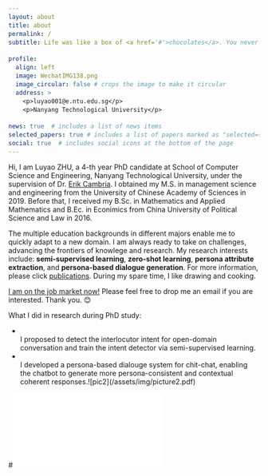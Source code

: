 ```yaml
---
layout: about
title: about
permalink: /
subtitle: Life was like a box of <a href='#'>chocolates</a>. You never know what you're gonna get.

profile:
  align: left
  image: WechatIMG138.png
  image_circular: false # crops the image to make it circular
  address: >
    <p>luyao001@e.ntu.edu.sg</p>
    <p>Nanyang Technological University</p>

news: true  # includes a list of news items
selected_papers: true # includes a list of papers marked as "selected={true}"
social: true  # includes social icons at the bottom of the page
---
```


Hi, I am Luyao ZHU, a 4-th year PhD candidate at School of Computer Science and Engineering, Nanyang Technological University, under the supervision of Dr. [Erik Cambria](http://www.sentic.net/erikcambria/). I obtained my M.S. in management science and engineering from the University of Chinese Academy of Sciences in 2019. Before that, I received my B.Sc. in Mathematics and Applied Mathematics and B.Ec. in Econimics from China University of Political Science and Law in 2016. 

The multiple education backgrounds in different majors enable me to quickly adapt to a new domain. I am always ready to take on challenges, advancing the frontiers of knowlege and research. My research interests include: **semi-supervised learning**, **zero-shot learning**, **persona attribute extraction**, and **persona-based dialogue generation**. For more information, please click [publications](/publications/). During my spare time, I like drawing and cooking.

<a href='#'> I am on the job market now!<a> Please feel free to drop me an email if you are interested. Thank you. :blush:
  
What I did in research during PhD study:
  <ul>
    <li></li>I proposed to detect the interlocutor intent for open-domain conversation and train the intent detector via semi-supervised learning.
    <li></li>I developed a persona-based dialouge system for chit-chat, enabling the chatbot to generate more persona-consistent and contextual coherent responses.![pic2](/assets/img/picture2.pdf)
  </ul>
  
#![pic1](/assets/img/picture1.pdf)

